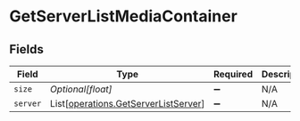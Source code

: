 # GetServerListMediaContainer


## Fields

| Field                                                                                  | Type                                                                                   | Required                                                                               | Description                                                                            | Example                                                                                |
| -------------------------------------------------------------------------------------- | -------------------------------------------------------------------------------------- | -------------------------------------------------------------------------------------- | -------------------------------------------------------------------------------------- | -------------------------------------------------------------------------------------- |
| `size`                                                                                 | *Optional[float]*                                                                      | :heavy_minus_sign:                                                                     | N/A                                                                                    | 1                                                                                      |
| `server`                                                                               | List[[operations.GetServerListServer](../../models/operations/getserverlistserver.md)] | :heavy_minus_sign:                                                                     | N/A                                                                                    |                                                                                        |